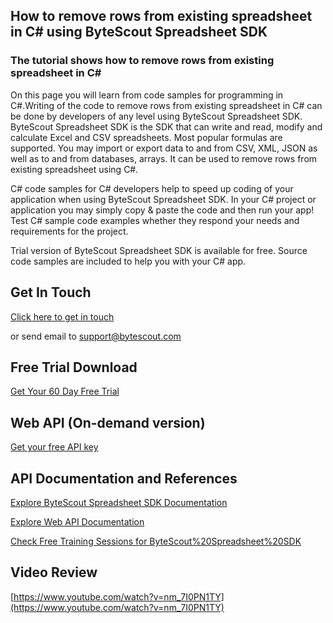 ## How to remove rows from existing spreadsheet in C# using ByteScout Spreadsheet SDK

### The tutorial shows how to remove rows from existing spreadsheet in C#

On this page you will learn from code samples for programming in C#.Writing of the code to remove rows from existing spreadsheet in C# can be done by developers of any level using ByteScout Spreadsheet SDK. ByteScout Spreadsheet SDK is the SDK that can write and read, modify and calculate Excel and CSV spreadsheets. Most popular formulas are supported. You may import or export data to and from CSV, XML, JSON as well as to and from databases, arrays. It can be used to remove rows from existing spreadsheet using C#.

C# code samples for C# developers help to speed up coding of your application when using ByteScout Spreadsheet SDK. In your C# project or application you may simply copy & paste the code and then run your app! Test C# sample code examples whether they respond your needs and requirements for the project.

Trial version of ByteScout Spreadsheet SDK is available for free. Source code samples are included to help you with your C# app.

## Get In Touch

[Click here to get in touch](https://bytescout.zendesk.com/hc/en-us/requests/new?subject=ByteScout%20Spreadsheet%20SDK%20Question)

or send email to [support@bytescout.com](mailto:support@bytescout.com?subject=ByteScout%20Spreadsheet%20SDK%20Question) 

## Free Trial Download

[Get Your 60 Day Free Trial](https://bytescout.com/download/web-installer?utm_source=github-readme)

## Web API (On-demand version)

[Get your free API key](https://pdf.co/documentation/api?utm_source=github-readme)

## API Documentation and References

[Explore ByteScout Spreadsheet SDK Documentation](https://bytescout.com/documentation/index.html?utm_source=github-readme)

[Explore Web API Documentation](https://pdf.co/documentation/api?utm_source=github-readme)

[Check Free Training Sessions for ByteScout%20Spreadsheet%20SDK](https://academy.bytescout.com/)

## Video Review

[https://www.youtube.com/watch?v=nm_7I0PN1TY](https://www.youtube.com/watch?v=nm_7I0PN1TY)